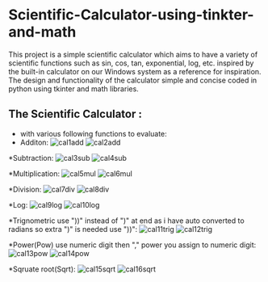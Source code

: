 # Scientific-Calculator-using-tinkter-and-math
This project is a simple scientific calculator which aims to have a variety of scientific functions such as sin, cos, tan, exponential, log, etc. inspired by the built-in calculator on our Windows system as a reference for inspiration. The design and functionality of the calculator simple and  concise coded in python using tkinter and math libraries.

## The Scientific Calculator :
*	with various following functions to evaluate:
*	Additon:
![cal1add](https://github.com/user-attachments/assets/9e9ccc6c-91f4-4ade-87d0-c5846eb6ee1e)
![cal2add](https://github.com/user-attachments/assets/c7eccc0d-b3e5-448c-9ed4-0215fde78c00)

*Subtraction:
![cal3sub](https://github.com/user-attachments/assets/9822f4bc-9cdc-41fc-8ffe-b645d22595bf)
![cal4sub](https://github.com/user-attachments/assets/9d523136-4ea4-48ff-9163-f928bba66a82)

*Multiplication:
![cal5mul](https://github.com/user-attachments/assets/03a27239-c4e1-442c-988b-87d27933ec5e)
![cal6mul](https://github.com/user-attachments/assets/1ecca18c-d619-4209-b332-6dd39b697857)

*Division:
![cal7div](https://github.com/user-attachments/assets/e098a4b7-a7aa-4798-aab9-5d22eaed7bde)
![cal8div](https://github.com/user-attachments/assets/94d5894c-0ff7-4060-8875-e201e36fd32b)

*Log:
![cal9log](https://github.com/user-attachments/assets/12b4c986-0aca-4084-a0c2-db0f64e08034)
![cal10log](https://github.com/user-attachments/assets/995e8815-e52d-46b9-8a71-24176a53c4ee)

*Trignometric use "))" instead of ")" at end as i have auto converted to radians so extra ")" is needed use "))":
![cal11trig](https://github.com/user-attachments/assets/ea2bd6ca-5b20-42d4-80ed-abbdb127e407)
![cal12trig](https://github.com/user-attachments/assets/b415aa8f-298c-4d2e-a47d-a612237e0eb6)

*Power(Pow) use numeric digit then "," power you assign to numeric digit:
![cal13pow](https://github.com/user-attachments/assets/e5a155d3-edc8-4966-931e-b685d7749da6)
![cal14pow](https://github.com/user-attachments/assets/9110d4f9-22ba-4c7b-baf8-54696fb168e0)

*Sqruate root(Sqrt):
![cal15sqrt](https://github.com/user-attachments/assets/7188c5db-c31e-4f9e-bf87-36d59b943b3b)
![cal16sqrt](https://github.com/user-attachments/assets/5eccc360-fba8-4504-b1e3-0fc6e03edaee)












